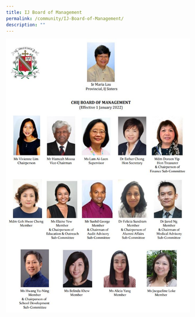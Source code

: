 ```yaml
---
title: IJ Board of Management
permalink: /community/IJ-Board-of-Management/
description: ""
---
```

![](/images/Community/IJ%20Board%20of%20Management/I1.jpg)